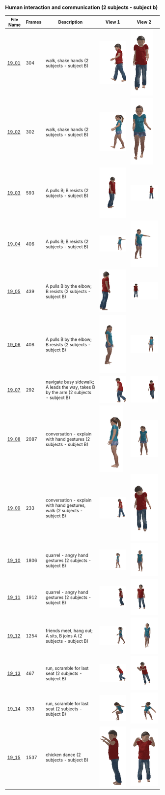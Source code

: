 ### Human interaction and communication (2 subjects - subject b)
|File Name|Frames|Description|View 1|View 2|
|-|-|-|-|-|
|[19_01](https://github.com/Shriinivas/cmubvh/raw/main/Sequence-015-019/19/Data/19_01.zip)|304|walk, shake hands (2 subjects - subject B)|<img src="https://github.com/Shriinivas/cmubvhgifs/blob/main/Sequence-015-019/19/19_01_0.gif"/>|<img src="https://github.com/Shriinivas/cmubvhgifs/blob/main/Sequence-015-019/19/19_01_1.gif"/>|
|[19_02](https://github.com/Shriinivas/cmubvh/raw/main/Sequence-015-019/19/Data/19_02.zip)|302|walk, shake hands (2 subjects - subject B)|<img src="https://github.com/Shriinivas/cmubvhgifs/blob/main/Sequence-015-019/19/19_02_0.gif"/>|<img src="https://github.com/Shriinivas/cmubvhgifs/blob/main/Sequence-015-019/19/19_02_1.gif"/>|
|[19_03](https://github.com/Shriinivas/cmubvh/raw/main/Sequence-015-019/19/Data/19_03.zip)|593|A pulls B; B resists (2 subjects - subject B)|<img src="https://github.com/Shriinivas/cmubvhgifs/blob/main/Sequence-015-019/19/19_03_0.gif"/>|<img src="https://github.com/Shriinivas/cmubvhgifs/blob/main/Sequence-015-019/19/19_03_1.gif"/>|
|[19_04](https://github.com/Shriinivas/cmubvh/raw/main/Sequence-015-019/19/Data/19_04.zip)|406|A pulls B; B resists (2 subjects - subject B)|<img src="https://github.com/Shriinivas/cmubvhgifs/blob/main/Sequence-015-019/19/19_04_0.gif"/>|<img src="https://github.com/Shriinivas/cmubvhgifs/blob/main/Sequence-015-019/19/19_04_1.gif"/>|
|[19_05](https://github.com/Shriinivas/cmubvh/raw/main/Sequence-015-019/19/Data/19_05.zip)|439|A pulls B by the elbow; B resists (2 subjects - subject B)|<img src="https://github.com/Shriinivas/cmubvhgifs/blob/main/Sequence-015-019/19/19_05_0.gif"/>|<img src="https://github.com/Shriinivas/cmubvhgifs/blob/main/Sequence-015-019/19/19_05_1.gif"/>|
|[19_06](https://github.com/Shriinivas/cmubvh/raw/main/Sequence-015-019/19/Data/19_06.zip)|408|A pulls B by the elbow; B resists (2 subjects - subject B)|<img src="https://github.com/Shriinivas/cmubvhgifs/blob/main/Sequence-015-019/19/19_06_0.gif"/>|<img src="https://github.com/Shriinivas/cmubvhgifs/blob/main/Sequence-015-019/19/19_06_1.gif"/>|
|[19_07](https://github.com/Shriinivas/cmubvh/raw/main/Sequence-015-019/19/Data/19_07.zip)|292|navigate busy sidewalk; A leads the way, takes B by the arm (2 subjects - subject B)|<img src="https://github.com/Shriinivas/cmubvhgifs/blob/main/Sequence-015-019/19/19_07_0.gif"/>|<img src="https://github.com/Shriinivas/cmubvhgifs/blob/main/Sequence-015-019/19/19_07_1.gif"/>|
|[19_08](https://github.com/Shriinivas/cmubvh/raw/main/Sequence-015-019/19/Data/19_08.zip)|2087|conversation - explain with hand gestures (2 subjects - subject B)|<img src="https://github.com/Shriinivas/cmubvhgifs/blob/main/Sequence-015-019/19/19_08_0.gif"/>|<img src="https://github.com/Shriinivas/cmubvhgifs/blob/main/Sequence-015-019/19/19_08_1.gif"/>|
|[19_09](https://github.com/Shriinivas/cmubvh/raw/main/Sequence-015-019/19/Data/19_09.zip)|233|conversation - explain with hand gestures, walk (2 subjects - subject B)|<img src="https://github.com/Shriinivas/cmubvhgifs/blob/main/Sequence-015-019/19/19_09_0.gif"/>|<img src="https://github.com/Shriinivas/cmubvhgifs/blob/main/Sequence-015-019/19/19_09_1.gif"/>|
|[19_10](https://github.com/Shriinivas/cmubvh/raw/main/Sequence-015-019/19/Data/19_10.zip)|1806|quarrel - angry hand gestures (2 subjects - subject B)|<img src="https://github.com/Shriinivas/cmubvhgifs/blob/main/Sequence-015-019/19/19_10_0.gif"/>|<img src="https://github.com/Shriinivas/cmubvhgifs/blob/main/Sequence-015-019/19/19_10_1.gif"/>|
|[19_11](https://github.com/Shriinivas/cmubvh/raw/main/Sequence-015-019/19/Data/19_11.zip)|1912|quarrel - angry hand gestures (2 subjects - subject B)|<img src="https://github.com/Shriinivas/cmubvhgifs/blob/main/Sequence-015-019/19/19_11_0.gif"/>|<img src="https://github.com/Shriinivas/cmubvhgifs/blob/main/Sequence-015-019/19/19_11_1.gif"/>|
|[19_12](https://github.com/Shriinivas/cmubvh/raw/main/Sequence-015-019/19/Data/19_12.zip)|1254|friends meet, hang out; A sits, B joins A (2 subjects - subject B)|<img src="https://github.com/Shriinivas/cmubvhgifs/blob/main/Sequence-015-019/19/19_12_0.gif"/>|<img src="https://github.com/Shriinivas/cmubvhgifs/blob/main/Sequence-015-019/19/19_12_1.gif"/>|
|[19_13](https://github.com/Shriinivas/cmubvh/raw/main/Sequence-015-019/19/Data/19_13.zip)|467|run, scramble for last seat (2 subjects - subject B)|<img src="https://github.com/Shriinivas/cmubvhgifs/blob/main/Sequence-015-019/19/19_13_0.gif"/>|<img src="https://github.com/Shriinivas/cmubvhgifs/blob/main/Sequence-015-019/19/19_13_1.gif"/>|
|[19_14](https://github.com/Shriinivas/cmubvh/raw/main/Sequence-015-019/19/Data/19_14.zip)|333|run, scramble for last seat (2 subjects - subject B)|<img src="https://github.com/Shriinivas/cmubvhgifs/blob/main/Sequence-015-019/19/19_14_0.gif"/>|<img src="https://github.com/Shriinivas/cmubvhgifs/blob/main/Sequence-015-019/19/19_14_1.gif"/>|
|[19_15](https://github.com/Shriinivas/cmubvh/raw/main/Sequence-015-019/19/Data/19_15.zip)|1537|chicken dance (2 subjects - subject B)|<img src="https://github.com/Shriinivas/cmubvhgifs/blob/main/Sequence-015-019/19/19_15_0.gif"/>|<img src="https://github.com/Shriinivas/cmubvhgifs/blob/main/Sequence-015-019/19/19_15_1.gif"/>|
